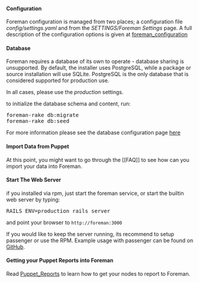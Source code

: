 
#### Configuration

Foreman configuration is managed from two places; a configuration file
*config/settings.yaml* and from the *SETTINGS/Foreman Settings* page. A full
description of the configuration options is given at
[foreman_configuration](manuals/{{page.version}}/index.html#3.5.2ConfigurationOptions)

#### Database

Foreman requires a database of its own to operate - database sharing is
unsupported.  By default, the installer uses PostgreSQL, while a package or
source installation will use SQLite. 
PostgreSQL is the only database that is considered supported for production use.

In all cases, please use the *production* settings.

to initialize the database schema and content, run:
<pre>foreman-rake db:migrate
foreman-rake db:seed</pre>

For more information please see the database configuration page
[here](manuals/{{page.version}}/index.html#3.5.3DatabaseSetup)

#### Import Data from Puppet

At this point, you might want to go through the [[FAQ]] to see how can you import your data into Foreman.

#### Start The Web Server

if you installed via rpm, just start the foreman service, or start the builtin web server by typing:
<pre>RAILS_ENV=production rails server</pre>

and point your browser to `http://foreman:3000`

If you would like to keep the server running, its recommend to setup
passenger or use the RPM. Example usage with passenger can be found on
[GitHub](https://github.com/theforeman/puppet-foreman/blob/master/templates/foreman-vhost.conf.erb).

#### Getting your Puppet Reports into Foreman

Read [Puppet_Reports](manuals/{{page.version}}/index.html#3.5.4PuppetReports) to learn how to get your nodes to report to Foreman.

